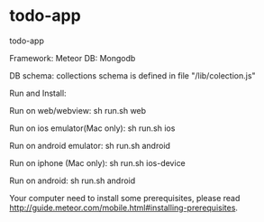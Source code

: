 # todo-app
todo-app

Framework: Meteor
DB: Mongodb

DB schema: collections schema is defined in file "/lib/colection.js"

Run and Install:

Run on web/webview:
sh run.sh web

Run on ios emulator(Mac only):
sh run.sh ios

Run on android emulator:
sh run.sh android

Run on iphone (Mac only):
sh run.sh ios-device

Run on android:
sh run.sh android

Your computer need to install some prerequisites,
please read http://guide.meteor.com/mobile.html#installing-prerequisites.
